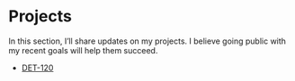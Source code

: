 # Projects
In this section, I’ll share updates on my projects. I believe going public with my recent goals will help them succeed.

* [DET-120](/projects/det120)